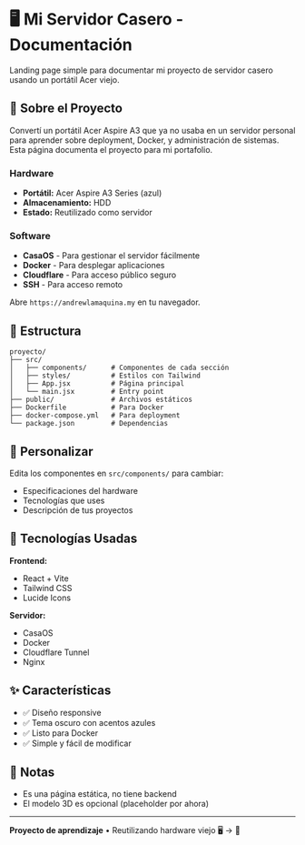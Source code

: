# 🖥️ Mi Servidor Casero - Documentación

Landing page simple para documentar mi proyecto de servidor casero usando un portátil Acer viejo.

## 📖 Sobre el Proyecto

Convertí un portátil Acer Aspire A3 que ya no usaba en un servidor personal para aprender sobre deployment, Docker, y administración de sistemas. Esta página documenta el proyecto para mi portafolio.

### Hardware

- **Portátil:** Acer Aspire A3 Series (azul)
- **Almacenamiento:** HDD
- **Estado:** Reutilizado como servidor

### Software

- **CasaOS** - Para gestionar el servidor fácilmente
- **Docker** - Para desplegar aplicaciones
- **Cloudflare** - Para acceso público seguro
- **SSH** - Para acceso remoto


Abre `https://andrewlamaquina.my` en tu navegador.




## 📁 Estructura

```
proyecto/
├── src/
│   ├── components/      # Componentes de cada sección
│   ├── styles/          # Estilos con Tailwind
│   ├── App.jsx          # Página principal
│   └── main.jsx         # Entry point
├── public/              # Archivos estáticos
├── Dockerfile           # Para Docker
├── docker-compose.yml   # Para deployment
└── package.json         # Dependencias
```

## 🎨 Personalizar

Edita los componentes en `src/components/` para cambiar:
- Especificaciones del hardware
- Tecnologías que uses
- Descripción de tus proyectos

## 🔧 Tecnologías Usadas

**Frontend:**
- React + Vite
- Tailwind CSS
- Lucide Icons

**Servidor:**
- CasaOS
- Docker
- Cloudflare Tunnel
- Nginx

## ✨ Características

- ✅ Diseño responsive
- ✅ Tema oscuro con acentos azules
- ✅ Listo para Docker
- ✅ Simple y fácil de modificar

## 📝 Notas

- Es una página estática, no tiene backend
- El modelo 3D es opcional (placeholder por ahora)

---

**Proyecto de aprendizaje** • Reutilizando hardware viejo 🖥️ → 🚀